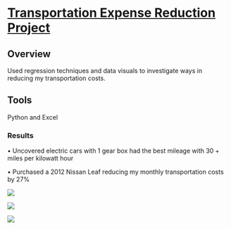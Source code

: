 # [Transportation Expense Reduction Project](https://edepaz101.github.io/Eduardo_Portfolio_Project2/)

## Overview

Used regression techniques and data visuals to investigate ways in reducing my transportation costs.

## Tools

Python and Excel


### Results

• Uncovered electric cars with 1 gear box had the best mileage with 30 + miles per kilowatt hour 

• Purchased a 2012 Nissan Leaf reducing my monthly transportation costs by 27%
	
![](https://github.com/edepaz101/Eduardo_Portfolio_Projects/blob/main/images/pic%201.png)

![](https://github.com/edepaz101/Eduardo_Portfolio_Projects/blob/main/images/pic%202.png)

![](https://github.com/edepaz101/Eduardo_Portfolio_Projects/blob/main/images/pic%203.png)

